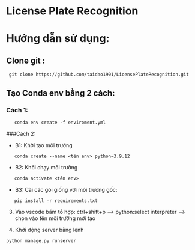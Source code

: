 # License Plate Recognition
# Hướng dẫn sử dụng: 
## Clone git : 
```
 git clone https://github.com/taidao1901/LicensePlateRecognition.git
```
## Tạo Conda env bằng 2 cách:
 ### Cách 1:

 ```
    conda env create -f enviroment.yml 
 ```
 ###Cách 2:
  + B1: Khởi tạo môi trường
 ```
    conda create --name <tên env> python=3.9.12
 ```
 + B2: Khởi chạy môi trường
 ```
    conda activate <tên env>
 ```
 + B3: Cài các gói giống với môi trường gốc:
 ```
    pip install -r requirements.txt
 ```

3. Vào vscode bấm tổ hợp: ctrl+shift+p --> python:select interpreter --> chọn vào tên môi trường mới tạo

4. Khởi động server bằng lệnh
```
python manage.py runserver
```
